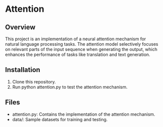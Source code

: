 # Attention

## Overview
This project is an implementation of a neural attention mechanism for natural language processing tasks. The attention model selectively focuses on relevant parts of the input sequence when generating the output, which enhances the performance of tasks like translation and text generation.

## Installation
1. Clone this repository.
2. Run python attention.py to test the attention mechanism.

## Files
- attention.py: Contains the implementation of the attention mechanism.
- data/: Sample datasets for training and testing.

